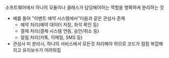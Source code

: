 소프트웨어에서 하나의 모듈이나 클래스가 담당해야하는 역할을 명확하게 분리하는 것

- 예를 들어 "이벤트 예약 시스템에서"다음과 같은 관심사 존재
	- 예약 처리(예약 데이터 저장, 좌석 확인 등)
	- 결제 처리(결제 시스템 연동, 승인/취소 등)
	- 알림 처리(카톡, 이메일, SMS 등)
- 관심사 미 분리시, 하나의 서비스에서 모든것 처리해야 하므로 코드가 점점 복잡해지고 유지보수가 어려워짐